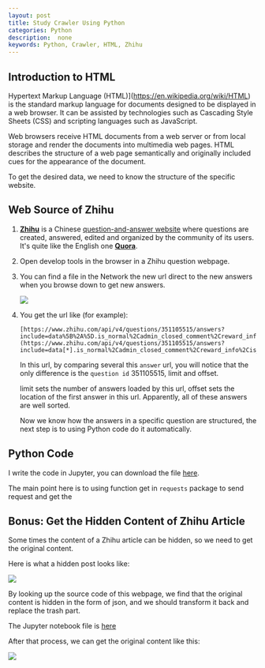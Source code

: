 ```yaml
---
layout: post
title: Study Crawler Using Python
categories: Python
description:  none
keywords: Python, Crawler, HTML, Zhihu
---
```

## Introduction to HTML

Hypertext Markup Language (HTML)](https://en.wikipedia.org/wiki/HTML) is the standard markup language for documents designed to be displayed in a web browser. It can be assisted by technologies such as Cascading Style Sheets (CSS) and scripting languages such as JavaScript.

Web browsers receive HTML documents from a web server or from local storage and render the documents into multimedia web pages. HTML describes the structure of a web page semantically and originally included cues for the appearance of the document.

To get the desired data, we need to know the structure of the specific website.

## Web Source of Zhihu

1. [**Zhihu**](https://www.zhihu.com/) is a Chinese [question-and-answer website](https://en.wikipedia.org/wiki/List_of_question-and-answer_websites) where questions are created, answered, edited and organized by the community of its users. It's quite like the English one [**Quora**](https://www.quora.com/). 

2. Open develop tools in the browser in a Zhihu question webpage.

3. You can find a file in the Network the new url direct to the new answers when you browse down to get new answers.

   ![](/images/blog/Crawler/001.jpg)

4. You get the url like (for example):

   ```
   [https://www.zhihu.com/api/v4/questions/351105515/answers?include=data%5B%2A%5D.is_normal%2Cadmin_closed_comment%2Creward_info%2Cis_collapsed%2Cannotation_action%2Cannotation_detail%2Ccollapse_reason%2Cis_sticky%2Ccollapsed_by%2Csuggest_edit%2Ccomment_count%2Ccan_comment%2Ccontent%2Ceditable_content%2Cvoteup_count%2Creshipment_settings%2Ccomment_permission%2Ccreated_time%2Cupdated_time%2Creview_info%2Crelevant_info%2Cquestion%2Cexcerpt%2Crelationship.is_authorized%2Cis_author%2Cvoting%2Cis_thanked%2Cis_nothelp%2Cis_labeled%2Cis_recognized%2Cpaid_info%2Cpaid_info_content%3Bdata%5B%2A%5D.mark_infos%5B%2A%5D.url%3Bdata%5B%2A%5D.author.follower_count%2Cbadge%5B%2A%5D.topics&limit=5&offset=13&platform=desktop&sort_by=default](https://www.zhihu.com/api/v4/questions/351105515/answers?include=data[*].is_normal%2Cadmin_closed_comment%2Creward_info%2Cis_collapsed%2Cannotation_action%2Cannotation_detail%2Ccollapse_reason%2Cis_sticky%2Ccollapsed_by%2Csuggest_edit%2Ccomment_count%2Ccan_comment%2Ccontent%2Ceditable_content%2Cvoteup_count%2Creshipment_settings%2Ccomment_permission%2Ccreated_time%2Cupdated_time%2Creview_info%2Crelevant_info%2Cquestion%2Cexcerpt%2Crelationship.is_authorized%2Cis_author%2Cvoting%2Cis_thanked%2Cis_nothelp%2Cis_labeled%2Cis_recognized%2Cpaid_info%2Cpaid_info_content%3Bdata[*].mark_infos[*].url%3Bdata[*].author.follower_count%2Cbadge[*].topics&limit=5&offset=13&platform=desktop&sort_by=default)
   ```
   In this url, by comparing several this ``answer`` url, you will notice that the only difference is the ``question id`` 351105515, limit and offset.

   limit sets the number of answers loaded by this url, offset sets the location of the first answer in this url. Apparently, all of these answers are well sorted.

   Now we know how the answers in a specific question are structured, the next step is to using Python code do it automatically.
## Python Code

I write the code in Jupyter, you can download the file [here](/documents/blog/Crawler/For_ZhiHu_Answers.ipynb).

The main point here is to using function get in ```requests``` package to send request and get the 



## Bonus: Get the Hidden Content of Zhihu Article

Some times the content of a Zhihu article can be hidden, so we need to get the original content.

Here is what a hidden post looks like:

![](/images/blog/Crawler/002.jpg)

By looking up the source code of this webpage, we find that the original content is hidden  in the form of json, and we should transform it back and replace the trash part.

The Jupyter notebook file is [here](/documents/blog/Crawler/For_ZhiHu_Hiden_Post.ipynb)

After that process, we can get the original content like this:

![](/images/blog/Crawler/003.jpg)

